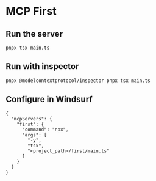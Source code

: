 # MCP First

## Run the server
```
pnpx tsx main.ts
```

## Run with inspector
```
pnpx @modelcontextprotocol/inspector pnpx tsx main.ts
```

## Configure in Windsurf
```
{
  "mcpServers": {
    "first": {
      "command": "npx",
      "args": [
        "-y",
        "tsx",
        "<project_path>/first/main.ts"
      ]
    }
  }
}
```